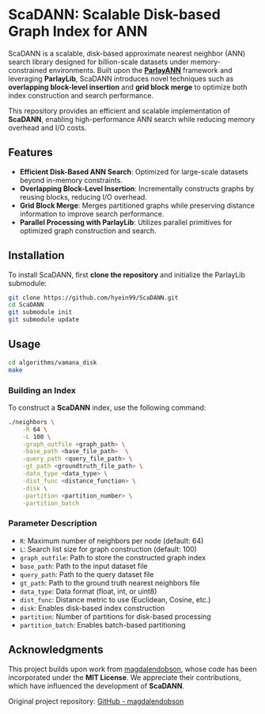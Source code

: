 # ScaDANN: Scalable Disk-based Graph Index for ANN

ScaDANN is a scalable, disk-based approximate nearest neighbor (ANN) search library designed for billion-scale datasets under memory-constrained environments. Built upon the **[ParlayANN](https://github.com/cmuparlay/ParlayANN)** framework and leveraging **ParlayLib**, ScaDANN introduces novel techniques such as **overlapping block-level insertion** and **grid block merge** to optimize both index construction and search performance. 

This repository provides an efficient and scalable implementation of **ScaDANN**, enabling high-performance ANN search while reducing memory overhead and I/O costs.

## Features

- **Efficient Disk-Based ANN Search**: Optimized for large-scale datasets beyond in-memory constraints.
- **Overlapping Block-Level Insertion**: Incrementally constructs graphs by reusing blocks, reducing I/O overhead.
- **Grid Block Merge**: Merges partitioned graphs while preserving distance information to improve search performance.
- **Parallel Processing with ParlayLib**: Utilizes parallel primitives for optimized graph construction and search.

## Installation

To install ScaDANN, first **clone the repository** and initialize the ParlayLib submodule:

```bash
git clone https://github.com/hyein99/ScaDANN.git
cd ScaDANN
git submodule init
git submodule update
```

## Usage
```bash
cd algorithms/vamana_disk
make
```


### Building an Index

To construct a **ScaDANN** index, use the following command:

```bash
./neighbors \
    -R 64 \
    -L 100 \
    -graph_outfile <graph_path> \
    -base_path <base_file_path>  \
    -query_path <query_file_path> \
    -gt_path <groundtruth_file_path> \
    -data_type <data_type> \
    -dist_func <distance_function> \
    -disk \
    -partition <partition_number> \
    -partition_batch
```

### Parameter	Description
* `R`: Maximum number of neighbors per node (default: 64)
* `L`: Search list size for graph construction (default: 100)
* `graph_outfile`: Path to store the constructed graph index
* `base_path`: Path to the input dataset file
* `query_path`:	Path to the query dataset file
* `gt_path`: Path to the ground truth nearest neighbors file
* `data_type`: Data format (float, int, or uint8)
* `dist_func`: Distance metric to use (Euclidean, Cosine, etc.)
* `disk`:	Enables disk-based index construction
* `partition`: Number of partitions for disk-based processing
* `partition_batch`: Enables batch-based partitioning

## Acknowledgments

This project builds upon work from [magdalendobson](https://github.com/magdalendobson), whose code has been incorporated under the **MIT License**. We appreciate their contributions, which have influenced the development of **ScaDANN**. 

Original project repository: [GitHub - magdalendobson](https://github.com/magdalendobson)